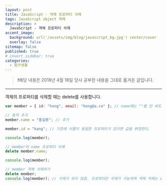 ```yaml
---
layout: post
title: JavaScript - 객체 프로퍼티 삭제
tags: JavaScript object 객체
description: >
  JavaScript - 객체 프로퍼티 삭제
accent_image:
  background: url('/assets/img/blog/javascript_bg.jpg') center/cover
  overlay: false
sitemap: false
published: true
# invert_sidebar: true
categories:
  - 탐구생활
---
```


> ❗️해당 내용은 2018년 4월 18일 당시 공부한 내용을 그대로 옮겨온 글입니다.

---

객체의 프로퍼티를 삭제할 때는 delete를 사용합니다.<br>

```javascript
var member = { id: "hong", email: "hong@a.co" }; // name에는 ""를 안 써도 됨. 특수문자가 있을 경우에는 꼭 써야 함

// 동적 추가
member.name = "홍길동"; // 추가

member.id = "kang"; // 기존에 이름이 동일한 프로퍼티가 있다면 값을 변경한다.

console.log(member);

// member의 name 프로퍼티 삭제
delete member.name;

console.log(member);

// member 객체 삭제하기
delete member;
console.log(member); // 삭제가 되지 않음. 프로퍼티만 삭제가 가능하며 객체 자체는 delete로 삭제가 불가능하다.
```
